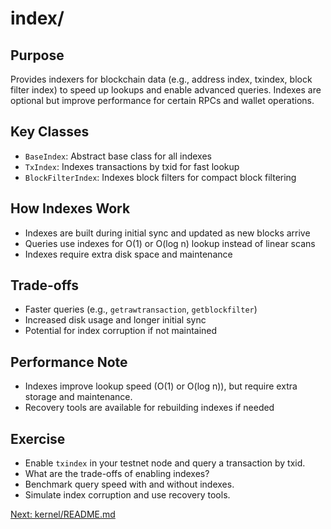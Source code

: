 # index/

## Purpose
Provides indexers for blockchain data (e.g., address index, txindex, block filter index) to speed up lookups and enable advanced queries. Indexes are optional but improve performance for certain RPCs and wallet operations.

## Key Classes
- `BaseIndex`: Abstract base class for all indexes
- `TxIndex`: Indexes transactions by txid for fast lookup
- `BlockFilterIndex`: Indexes block filters for compact block filtering

## How Indexes Work
- Indexes are built during initial sync and updated as new blocks arrive
- Queries use indexes for O(1) or O(log n) lookup instead of linear scans
- Indexes require extra disk space and maintenance

## Trade-offs
- Faster queries (e.g., `getrawtransaction`, `getblockfilter`)
- Increased disk usage and longer initial sync
- Potential for index corruption if not maintained

## Performance Note
- Indexes improve lookup speed (O(1) or O(log n)), but require extra storage and maintenance.
- Recovery tools are available for rebuilding indexes if needed

## Exercise
- Enable `txindex` in your testnet node and query a transaction by txid.
- What are the trade-offs of enabling indexes?
- Benchmark query speed with and without indexes.
- Simulate index corruption and use recovery tools.

[Next: kernel/README.md](../kernel/README.md)
